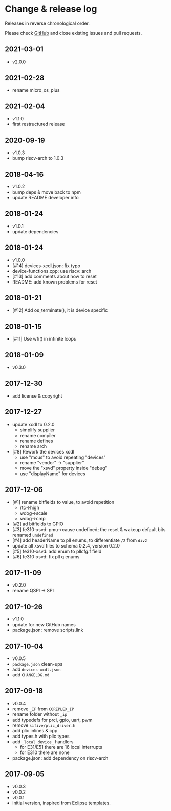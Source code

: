 # Change & release log

Releases in reverse chronological order.

Please check
[GitHub](https://github.com/micro-os-plus/devices-sifive-xpack/issues/)
and close existing issues and pull requests.

## 2021-03-01

- v2.0.0

## 2021-02-28

- rename micro_os_plus

## 2021-02-04

- v1.1.0
- first restructured release

## 2020-09-19

- v1.0.3
- bump riscv-arch to 1.0.3

## 2018-04-16

- v1.0.2
- bump deps & move back to npm
- update README developer info

## 2018-01-24

- v1.0.1
- update dependencies

## 2018-01-24

- v1.0.0
- [#14] devices-xcdl.json: fix typo
- device-functions.cpp: use riscv::arch
- [#13] add comments about how to reset
- README: add known problems for reset

## 2018-01-21

- [#12] Add os_terminate(), it is device specific

## 2018-01-15

- [#11] Use wfi() in infinite loops

## 2018-01-09

- v0.3.0

## 2017-12-30

- add license & copyright

## 2017-12-27

- update xcdl to 0.2.0
  - simplify supplier
  - rename compiler
  - rename defines
  - rename arch
- [#8] Rework the devices xcdl
  - use "mcus" to avoid repeating "devices"
  - rename "vendor" -> "supplier"
  - move the "xsvd" property inside "debug"
  - use "displayName" for devices
  
## 2017-12-06

- [#1] rename bitfields to value, to avoid repetition
  - rtc->high
  - wdog->scale
  - wdog->cmp
- [#2] ad bitfields to GPIO
- [#3] fe310-xsvd: pmu->cause undefined; the reset & wakeup default bits renamed `undefined`
- [#4] add headerName to pll enums, to differentiate `/2` from `div2`
- update all xsvd files to schema 0.2.4, version 0.2.0
- [#5] fe310-xsvd: add enum to pllcfg.f field
- [#6] fe310-xsvd: fix pll q enums

## 2017-11-09

- v0.2.0
- rename QSPI -> SPI

## 2017-10-26

- v1.1.0
- update for new GitHub names
- package.json: remove scripts.link

## 2017-10-04

- v0.0.5
- `package.json` clean-ups
- add `devices-xcdl.json`
- add `CHANGELOG.md`

## 2017-09-18

- v0.0.4
- remove `_IP` from `COREPLEX_IP`
- rename folder without `_ip`
- add typedefs for prci, gpio, uart, pwm
- remove `sifive/plic_driver.h`
- add plic inlines & cpp
- add types.h with plic types
- add `_local_device_` handlers
  - for E31/E51 there are 16 local interrupts
  - for E310 there are none
- package.json: add dependency on riscv-arch

## 2017-09-05

- v0.0.3
- v0.0.2
- v0.0.1
- initial version, inspired from Eclipse templates.
